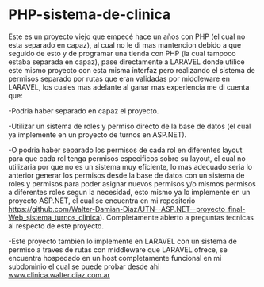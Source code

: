 # PHP-sistema-de-clinica
Este es un proyecto viejo que empecé hace un años con PHP (el cual no esta separado en capaz), al cual no le di mas mantencion debido a que seguido de esto y de programar una tienda con PHP (la cual tampoco estaba separada en capaz), pase directamente a LARAVEL donde utilice este mismo proyecto con esta misma interfaz pero realizando el sistema de permisos separado por rutas que eran validadas por middleware en LARAVEL, los cuales mas adelante al ganar mas experiencia me di cuenta que:

-Podria haber separado en capaz el proyecto.

-Utilizar un sistema de roles y permiso directo de la base de datos (el cual ya implemente en un proyecto de turnos en ASP.NET).

-O podria haber separado los permisos de cada rol en diferentes layout para que cada rol tenga permisos especificos sobre su layout, el cual no utilizaria por que no es un sistema muy eficiente, lo mas adecuado seria lo anterior generar los permisos desde la base de datos con un sistema de roles y permisos para poder asignar nuevos permisos y/o mismos permisos a diferentes roles segun la necesidad, esto mismo ya lo implemente en un proyecto ASP.NET, el cual se encuentra en mi repositorio https://github.com/Walter-Damian-Diaz/UTN--ASP.NET--proyecto_final-Web_sistema_turnos_clinica).
Completamente abierto a preguntas tecnicas al respecto de este proyecto.

-Este proyecto tambien lo implemente en LARAVEL con un sistema de permiso a traves de rutas con middleware que LARAVEL ofrece, se encuentra hospedado en un host completamente funcional en mi subdominio el cual se puede probar desde ahi www.clinica.walter.diaz.com.ar
